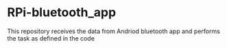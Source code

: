 # RPi-bluetooth_app
This repository receives the data from Andriod bluetooth app and performs the task as defined in the code
